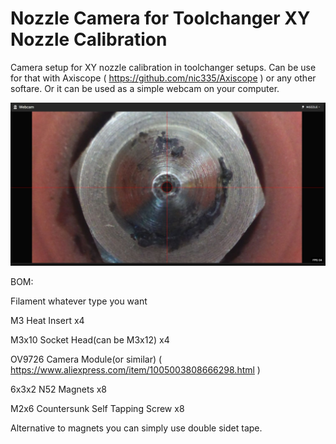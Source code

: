# Nozzle Camera for Toolchanger XY Nozzle Calibration


Camera setup for XY nozzle calibration in toolchanger setups. Can be use for that with Axiscope ( https://github.com/nic335/Axiscope ) or any other softare. Or it can be used as a simple webcam on your computer.

![](Images/Image06.jpg?raw=true)

BOM:

Filament whatever type you want

M3 Heat Insert x4

M3x10 Socket Head(can be M3x12) x4

OV9726 Camera Module(or similar) ( https://www.aliexpress.com/item/1005003808666298.html )

6x3x2 N52 Magnets x8

M2x6 Countersunk Self Tapping Screw x8

Alternative to magnets you can simply use double sidet tape.


